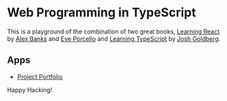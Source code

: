 # Web Programming in TypeScript

This is a playground of the combination of two great books,
[Learning React] by [Alex Banks] and [Eve Porcello] and
[Learning TypeScript] by [Josh Goldberg].

## Apps

- [Project Portfolio](portfolio/src/index.tsx)

Happy Hacking!

[learning react]: https://github.com/MoonHighway/learning-react
[learning typescript]: https://www.learningtypescript.com
[alex banks]: https://twitter.com/moontahoe
[eve porcello]: https://twitter.com/eveporcello
[josh goldberg]: https://twitter.com/joshuakgoldberg
